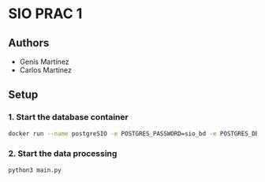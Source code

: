# SIO PRAC 1
## Authors
* Genís Martínez
* Carlos Martínez

## Setup
### 1. Start the database container
```bash
docker run --name postgreSIO -e POSTGRES_PASSWORD=sio_bd -e POSTGRES_DB=SIO_bd -d -p 5432:5432 postgres
```

### 2. Start the data processing
```bash
python3 main.py
```
